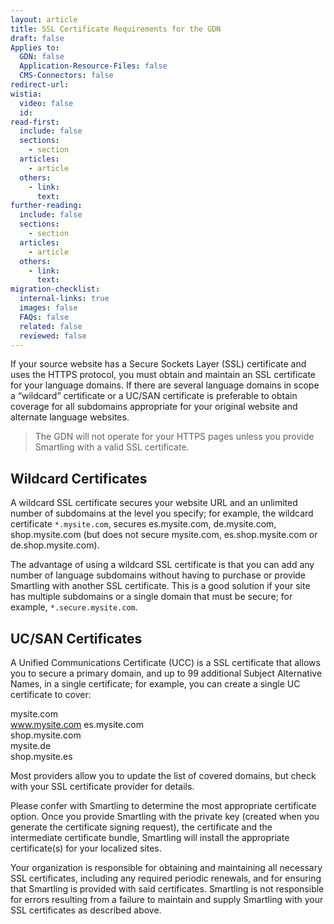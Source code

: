 ```yaml
---
layout: article
title: SSL Certificate Requirements for the GDN
draft: false
Applies to:
  GDN: false
  Application-Resource-Files: false
  CMS-Connectors: false
redirect-url:
wistia:
  video: false
  id:
read-first:
  include: false
  sections:
    - section
  articles:
    - article
  others:
    - link:
      text:
further-reading:
  include: false
  sections:
    - section
  articles:
    - article
  others:
    - link:
      text:
migration-checklist:
  internal-links: true
  images: false
  FAQs: false
  related: false
  reviewed: false
---
```


If your source website has a Secure Sockets Layer (SSL) certificate and uses the HTTPS protocol, you must obtain and maintain an SSL certificate for your language domains. If there are several language domains in scope a “wildcard” certificate or a UC/SAN certificate is preferable to obtain coverage for all subdomains appropriate for your original website and alternate language websites.

>The GDN will not operate for your HTTPS pages unless you provide Smartling with a valid SSL certificate.

## Wildcard Certificates 

A wildcard SSL certificate secures your website URL and an unlimited number of subdomains at the level you specify; for example, the wildcard certificate `*.mysite.com`, secures es.mysite.com, de.mysite.com, shop.mysite.com (but does not secure mysite.com, es.shop.mysite.com or de.shop.mysite.com).

The advantage of using a wildcard SSL certificate is that you can add any number of language subdomains without having to purchase or provide Smartling with another SSL certificate. This is a good solution if your site has multiple subdomains or a single domain that must be secure; for example, `*.secure.mysite.com`.

## UC/SAN Certificates

A Unified Communications Certificate (UCC) is a SSL certificate that allows you to secure a primary domain, and up to 99 additional Subject Alternative Names, in a single certificate; for example, you can create a single UC certificate to cover:  

mysite.com  
www.mysite.com 
es.mysite.com  
shop.mysite.com  
mysite.de  
shop.mysite.es  

Most providers allow you to update the list of covered domains, but check with your SSL certificate provider for details.

Please confer with Smartling to determine the most appropriate certificate option. Once you provide Smartling with the private key (created when you generate the certificate signing request), the certificate and the intermediate certificate bundle, Smartling will install the appropriate certificate(s) for your localized sites.

Your organization is responsible for obtaining and maintaining all necessary SSL certificates, including any required periodic renewals, and for ensuring that Smartling is provided with said certificates. Smartling is not responsible for errors resulting from a failure to maintain and supply Smartling with your SSL certificates as described above.